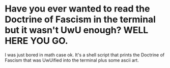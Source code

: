 # Have you ever wanted to read the Doctrine of Fascism in the terminal but it wasn't UwU enough? WELL HERE YOU GO. 
I was just bored in math case ok. 
It's a shell script that prints the Doctrine of Fascism that was UwUified into the terminal plus some ascii art.
